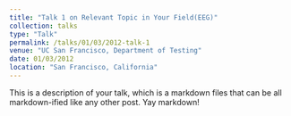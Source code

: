 ```yaml
---
title: "Talk 1 on Relevant Topic in Your Field(EEG)"
collection: talks
type: "Talk"
permalink: /talks/01/03/2012-talk-1
venue: "UC San Francisco, Department of Testing"
date: 01/03/2012
location: "San Francisco, California"
---
```


This is a description of your talk, which is a markdown files that can be all markdown-ified like any other post. Yay markdown!
